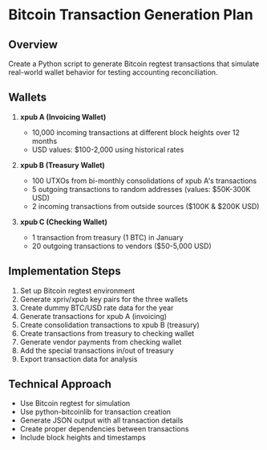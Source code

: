 # Bitcoin Transaction Generation Plan

## Overview
Create a Python script to generate Bitcoin regtest transactions that simulate real-world wallet behavior for testing accounting reconciliation.

## Wallets
1. **xpub A (Invoicing Wallet)**
   - 10,000 incoming transactions at different block heights over 12 months
   - USD values: $100-2,000 using historical rates

2. **xpub B (Treasury Wallet)**
   - 100 UTXOs from bi-monthly consolidations of xpub A's transactions
   - 5 outgoing transactions to random addresses (values: $50K-300K USD)
   - 2 incoming transactions from outside sources ($100K & $200K USD)

3. **xpub C (Checking Wallet)**
   - 1 transaction from treasury (1 BTC) in January
   - 20 outgoing transactions to vendors ($50-5,000 USD)

## Implementation Steps
1. Set up Bitcoin regtest environment
2. Generate xpriv/xpub key pairs for the three wallets
3. Create dummy BTC/USD rate data for the year
4. Generate transactions for xpub A (invoicing)
5. Create consolidation transactions to xpub B (treasury)
6. Create transactions from treasury to checking wallet
7. Generate vendor payments from checking wallet
8. Add the special transactions in/out of treasury
9. Export transaction data for analysis

## Technical Approach
- Use Bitcoin regtest for simulation
- Use python-bitcoinlib for transaction creation
- Generate JSON output with all transaction details
- Create proper dependencies between transactions
- Include block heights and timestamps 